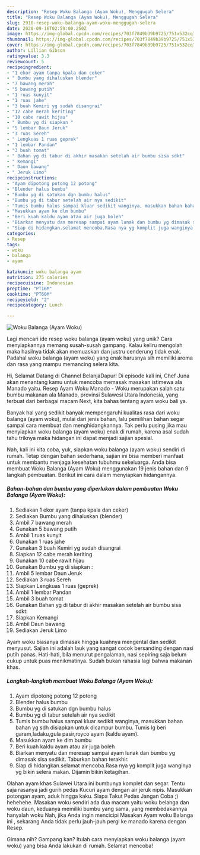 ```yaml
---
description: "Resep Woku Balanga (Ayam Woku), Menggugah Selera"
title: "Resep Woku Balanga (Ayam Woku), Menggugah Selera"
slug: 2910-resep-woku-balanga-ayam-woku-menggugah-selera
date: 2020-09-16T02:59:00.250Z
image: https://img-global.cpcdn.com/recipes/703f7849b39b9725/751x532cq70/woku-balanga-ayam-woku-foto-resep-utama.jpg
thumbnail: https://img-global.cpcdn.com/recipes/703f7849b39b9725/751x532cq70/woku-balanga-ayam-woku-foto-resep-utama.jpg
cover: https://img-global.cpcdn.com/recipes/703f7849b39b9725/751x532cq70/woku-balanga-ayam-woku-foto-resep-utama.jpg
author: Lillian Gibson
ratingvalue: 3.3
reviewcount: 5
recipeingredient:
- "1 ekor ayam tanpa kpala dan ceker"
- " Bumbu yang dihaluskan blender"
- "7 bawang merah"
- "5 bawang putih"
- "1 ruas kunyit"
- "1 ruas jahe"
- "3 buah Kemiri yg sudah disangrai"
- "12 cabe merah keriting"
- "10 cabe rawit hijau"
- " Bumbu yg di siapkan "
- "5 lembar Daun Jeruk"
- "3 ruas Sereh"
- " Lengkuas 1 ruas geprek"
- "1 lembar Pandan"
- "3 buah tomat"
- " Bahan yg di tabur di akhir masakan setelah air bumbu sisa sdkt"
- " Kemangi"
- " Daun bawang"
- " Jeruk Limo"
recipeinstructions:
- "Ayam dipotong potong 12 potong"
- "Blender halus bumbu"
- "Bumbu yg di satukan dgn bumbu halus"
- "Bumbu yg di tabur setelah air nya sedikit"
- "Tumis bumbu halus sampai kluar sedikit wanginya, masukkan bahan bahan yg sdh disiapkan untuk dicampur bumbu. Tumis lg beri garam,ladaku,gula pasir,royco ayam (kaldu ayam)."
- "Masukkan ayam ke dlm bumbu"
- "Beri kuah kaldu ayam atau air juga boleh"
- "Biarkan menyatu dan meresap sampai ayam lunak dan bumbu yg dimasak sisa sedikit. Taburkan bahan terakhir."
- "Siap di hidangkan.selamat mencoba.Rasa nya yg komplit juga wanginya yg bikin selera makan. Dijamin bikin ketagihan."
categories:
- Resep
tags:
- woku
- balanga
- ayam

katakunci: woku balanga ayam 
nutrition: 275 calories
recipecuisine: Indonesian
preptime: "PT16M"
cooktime: "PT60M"
recipeyield: "2"
recipecategory: Lunch

---
```



![Woku Balanga (Ayam Woku)](https://img-global.cpcdn.com/recipes/703f7849b39b9725/751x532cq70/woku-balanga-ayam-woku-foto-resep-utama.jpg)

Lagi mencari ide resep woku balanga (ayam woku) yang unik? Cara menyiapkannya memang susah-susah gampang. Kalau keliru mengolah maka hasilnya tidak akan memuaskan dan justru cenderung tidak enak. Padahal woku balanga (ayam woku) yang enak harusnya sih memiliki aroma dan rasa yang mampu memancing selera kita.

Hi, Selamat Datang di Channel BelanjaDapur! Di episode kali ini, Chef Juna akan menantang kamu untuk mencoba memasak masakan istimewa ala Manado yaitu. Resep Ayam Woku Manado - Woku merupakan salah satu bumbu makanan ala Manado, provinsi Sulawesi Utara Indonesia, yang terbuat dari berbagai macam Next, kita bahas tentang ayam woku bali ya.

Banyak hal yang sedikit banyak mempengaruhi kualitas rasa dari woku balanga (ayam woku), mulai dari jenis bahan, lalu pemilihan bahan segar sampai cara membuat dan menghidangkannya. Tak perlu pusing jika mau menyiapkan woku balanga (ayam woku) enak di rumah, karena asal sudah tahu triknya maka hidangan ini dapat menjadi sajian spesial.


Nah, kali ini kita coba, yuk, siapkan woku balanga (ayam woku) sendiri di rumah. Tetap dengan bahan sederhana, sajian ini bisa memberi manfaat untuk membantu menjaga kesehatan tubuhmu sekeluarga. Anda bisa membuat Woku Balanga (Ayam Woku) menggunakan 19 jenis bahan dan 9 langkah pembuatan. Berikut ini cara dalam menyiapkan hidangannya.

<!--inarticleads1-->

##### Bahan-bahan dan bumbu yang diperlukan dalam pembuatan Woku Balanga (Ayam Woku):

1. Sediakan 1 ekor ayam (tanpa kpala dan ceker)
1. Sediakan  Bumbu yang dihaluskan (blender)
1. Ambil 7 bawang merah
1. Gunakan 5 bawang putih
1. Ambil 1 ruas kunyit
1. Gunakan 1 ruas jahe
1. Gunakan 3 buah Kemiri yg sudah disangrai
1. Siapkan 12 cabe merah keriting
1. Gunakan 10 cabe rawit hijau
1. Gunakan  Bumbu yg di siapkan :
1. Ambil 5 lembar Daun Jeruk
1. Sediakan 3 ruas Sereh
1. Siapkan  Lengkuas 1 ruas (geprek)
1. Ambil 1 lembar Pandan
1. Ambil 3 buah tomat
1. Gunakan  Bahan yg di tabur di akhir masakan setelah air bumbu sisa sdkt:
1. Siapkan  Kemangi
1. Ambil  Daun bawang
1. Sediakan  Jeruk Limo


Ayam woku biasanya dimasak hingga kuahnya mengental dan sedikit menyusut. Sajian ini adalah lauk yang sangat cocok bersanding dengan nasi putih panas. Hati-hati, bila menurut pengalaman, nasi sepiring saja belum cukup untuk puas menikmatinya. Sudah bukan rahasia lagi bahwa makanan khas. 

<!--inarticleads2-->

##### Langkah-langkah membuat Woku Balanga (Ayam Woku):

1. Ayam dipotong potong 12 potong
1. Blender halus bumbu
1. Bumbu yg di satukan dgn bumbu halus
1. Bumbu yg di tabur setelah air nya sedikit
1. Tumis bumbu halus sampai kluar sedikit wanginya, masukkan bahan bahan yg sdh disiapkan untuk dicampur bumbu. Tumis lg beri garam,ladaku,gula pasir,royco ayam (kaldu ayam).
1. Masukkan ayam ke dlm bumbu
1. Beri kuah kaldu ayam atau air juga boleh
1. Biarkan menyatu dan meresap sampai ayam lunak dan bumbu yg dimasak sisa sedikit. Taburkan bahan terakhir.
1. Siap di hidangkan.selamat mencoba.Rasa nya yg komplit juga wanginya yg bikin selera makan. Dijamin bikin ketagihan.


Olahan ayam khas Sulawei Utara ini bumbunya komplet dan segar. Tentu saja rasanya jadi gurih pedas Kucuri ayam dengan air jeruk nipis. Masukkan potongan ayam, aduk hingga kaku. Siapa Takut Pedas Jangan Coba ;) hehehehe. Masakan woku sendiri ada dua macam yaitu woku belanga dan woku daun, keduanya memiliki bumbu yang sama, yang membedakannya hanyalah woku Nah, jika Anda ingin mencicipi Masakan Ayam woku Balanga ini , sekarang Anda tidak perlu jauh-jauh pergi ke manado karena dengan Resep. 

Gimana nih? Gampang kan? Itulah cara menyiapkan woku balanga (ayam woku) yang bisa Anda lakukan di rumah. Selamat mencoba!
